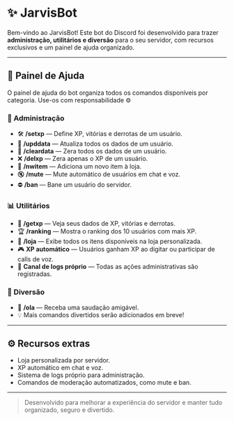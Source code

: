 # ✨ JarvisBot

Bem-vindo ao JarvisBot! Este bot do Discord foi desenvolvido para trazer **administração, utilitários e diversão** para o seu servidor, com recursos exclusivos e um painel de ajuda organizado.  

---

## 🔹 Painel de Ajuda

O painel de ajuda do bot organiza todos os comandos disponíveis por categoria. Use-os com responsabilidade ⚙️

### 🔧 Administração
- 🛠️ **/setxp** — Define XP, vitórias e derrotas de um usuário.  
- 🔄 **/upddata** — Atualiza todos os dados de um usuário.  
- 🧹 **/cleardata** — Zera todos os dados de um usuário.  
- ❌ **/delxp** — Zera apenas o XP de um usuário.  
- 🛒 **/nwitem** — Adiciona um novo item à loja.  
- 🔇 **/mute** — Mute automático de usuários em chat e voz.  
- ⛔ **/ban** — Bane um usuário do servidor.  

### 📊 Utilitários
- 👤 **/getxp** — Veja seus dados de XP, vitórias e derrotas.  
- 🏆 **/ranking** — Mostra o ranking dos 10 usuários com mais XP.  
- 💼 **/loja** — Exibe todos os itens disponíveis na loja personalizada.  
- 🎮 **XP automático** — Usuários ganham XP ao digitar ou participar de calls de voz.  
- 📜 **Canal de logs próprio** — Todas as ações administrativas são registradas.  

### 💬 Diversão
- 👋 **/ola** — Receba uma saudação amigável.  
- 💡 Mais comandos divertidos serão adicionados em breve!  

---

## ⚙️ Recursos extras
- Loja personalizada por servidor.  
- XP automático em chat e voz.  
- Sistema de logs próprio para administração.  
- Comandos de moderação automatizados, como mute e ban.  

---

> Desenvolvido para melhorar a experiência do servidor e manter tudo organizado, seguro e divertido.  

